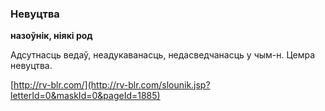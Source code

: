 ### Невуцтва
**назоўнік, ніякі род**

Адсутнасць ведаў, неадукаванасць, недасведчанасць у чым-н. Цемра невуцтва.

<a rel="author">[http://rv-blr.com/](http://rv-blr.com/slounik.jsp?letterId=0&maskId=0&pageId=1885)</a>
